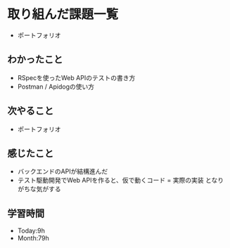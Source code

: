 # 取り組んだ課題一覧
- ポートフォリオ
## わかったこと
- RSpecを使ったWeb APIのテストの書き方
- Postman / Apidogの使い方
## 次やること
- ポートフォリオ
## 感じたこと
- バックエンドのAPIが結構進んだ
- テスト駆動開発でWeb APIを作ると、仮で動くコード = 実際の実装 となりがちな気がする
## 学習時間
- Today:9h
- Month:79h
